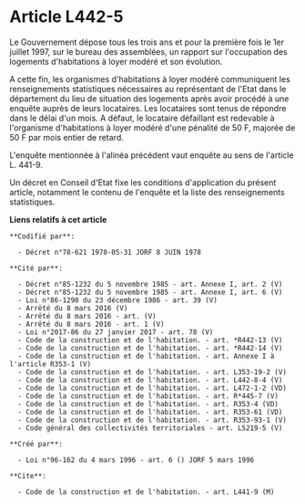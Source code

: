 # Article L442-5

Le Gouvernement dépose tous les trois ans et pour la première fois le 1er juillet 1997, sur le bureau des assemblées, un
rapport sur l'occupation des logements d'habitations à loyer modéré et son évolution.

A cette fin, les organismes d'habitations à loyer modéré communiquent les renseignements statistiques nécessaires au
représentant de l'Etat dans le département du lieu de situation des logements après avoir procédé à une enquête auprès de
leurs locataires. Les locataires sont tenus de répondre dans le délai d'un mois. A défaut, le locataire défaillant est
redevable à l'organisme d'habitations à loyer modéré d'une pénalité de 50 F, majorée de 50 F par mois entier de retard.

L'enquête mentionnée à l'alinéa précédent vaut enquête au sens de l'article L. 441-9.

Un décret en Conseil d'Etat fixe les conditions d'application du présent article, notamment le contenu de l'enquête et la
liste des renseignements statistiques.

**Liens relatifs à cet article**

	**Codifié par**:

	  - Décret n°78-621 1978-05-31 JORF 8 JUIN 1978

	**Cité par**:

	  - Décret n°85-1232 du 5 novembre 1985 - art. Annexe I, art. 2 (V)
	  - Décret n°85-1232 du 5 novembre 1985 - art. Annexe I, art. 6 (V)
	  - Loi n°86-1290 du 23 décembre 1986 - art. 39 (V)
	  - Arrêté du 8 mars 2016 (V)
	  - Arrêté du 8 mars 2016 - art. (V)
	  - Arrêté du 8 mars 2016 - art. 1 (V)
	  - Loi n°2017-86 du 27 janvier 2017 - art. 78 (V)
	  - Code de la construction et de l'habitation. - art. *R442-13 (V)
	  - Code de la construction et de l'habitation. - art. *R442-14 (V)
	  - Code de la construction et de l'habitation. - art. Annexe I à l'article R353-1 (V)
	  - Code de la construction et de l'habitation. - art. L353-19-2 (V)
	  - Code de la construction et de l'habitation. - art. L442-8-4 (V)
	  - Code de la construction et de l'habitation. - art. L472-1-2 (VD)
	  - Code de la construction et de l'habitation. - art. R*445-7 (V)
	  - Code de la construction et de l'habitation. - art. R353-4 (VD)
	  - Code de la construction et de l'habitation. - art. R353-61 (VD)
	  - Code de la construction et de l'habitation. - art. R353-93-1 (V)
	  - Code général des collectivités territoriales - art. L5219-5 (V)

	**Créé par**:

	  - Loi n°96-162 du 4 mars 1996 - art. 6 () JORF 5 mars 1996

	**Cite**:

	  - Code de la construction et de l'habitation. - art. L441-9 (M)
